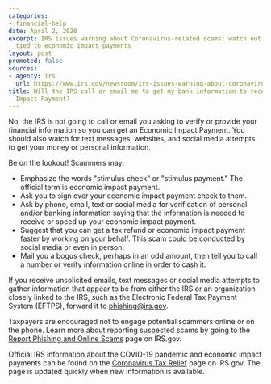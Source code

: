 ```yaml
---
categories:
- financial-help
date: April 2, 2020
excerpt: IRS issues warning about Coronavirus-related scams; watch out for schemes
  tied to economic impact payments
layout: post
promoted: false
sources:
- agency: irs
  url: https://www.irs.gov/newsroom/irs-issues-warning-about-coronavirus-related-scams-watch-out-for-schemes-tied-to-economic-impact-payments
title: Will the IRS call or email me to get my bank information to receive my Economic
  Impact Payment?
---
```


No, the IRS is not going to call or email you asking to verify or provide your financial information so you can get an Economic Impact Payment. You should also watch for text messages, websites, and social media attempts to get your money or personal information.

Be on the lookout! Scammers may:

* Emphasize the words "stimulus check" or "stimulus payment." The official term is economic impact payment.
* Ask you to sign over your economic impact payment check to them.
* Ask by phone, email, text or social media for verification of personal and/or banking information saying that the information is needed to receive or speed up your economic impact payment.
* Suggest that you can get a tax refund or economic impact payment faster by working on your behalf. This scam could be conducted by social media or even in person.
* Mail you a bogus check, perhaps in an odd amount, then tell you to call a number or verify information online in order to cash it.

If you receive unsolicited emails, text messages or social media attempts to gather information that appear to be from either the IRS or an organization closely linked to the IRS, such as the Electronic Federal Tax Payment System (EFTPS), forward it to [phishing@irs.gov](mailto:phishing@irs.gov).

Taxpayers are encouraged not to engage potential scammers online or on the phone. Learn more about reporting suspected scams by going to the [Report Phishing and Online Scams](https://www.irs.gov/privacy-disclosure/report-phishing) page on IRS.gov.

Official IRS information about the COVID-19 pandemic and economic impact payments can be found on the [Coronavirus Tax Relief](https://www.irs.gov/coronavirus) page on IRS.gov. The page is updated quickly when new information is available.
